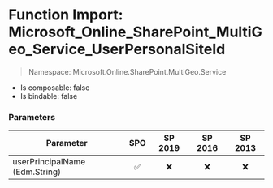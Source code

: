 # Function Import: Microsoft_Online_SharePoint_MultiGeo_Service_UserPersonalSiteId

> Namespace: Microsoft.Online.SharePoint.MultiGeo.Service

- Is composable: false
- Is bindable: false

### Parameters

Parameter | SPO | SP 2019 | SP 2016 | SP 2013
----------|:---:|:-------:|:-------:|:-------:
userPrincipalName (Edm.String) | ✅ | ❌ | ❌ | ❌